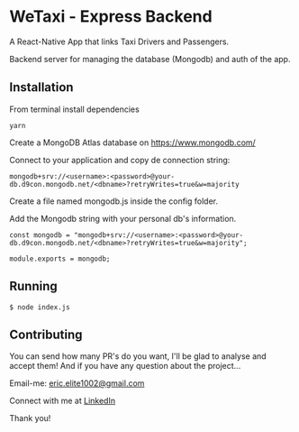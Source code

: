 # WeTaxi - Express Backend
A React-Native App that links Taxi Drivers and Passengers. 

Backend server for managing the database (Mongodb) and auth of the app.

## Installation

From terminal install dependencies

```
yarn
```

Create a MongoDB Atlas database on https://www.mongodb.com/ 

Connect to your application and copy de connection string:
```
mongodb+srv://<username>:<password>@your-db.d9con.mongodb.net/<dbname>?retryWrites=true&w=majority
```

Create a file named mongodb.js inside the config folder.

Add the Mongodb string with your personal db's information.
```
const mongodb = "mongodb+srv://<username>:<password>@your-db.d9con.mongodb.net/<dbname>?retryWrites=true&w=majority";

module.exports = mongodb;
```

## Running

```
$ node index.js
```



## Contributing

You can send how many PR's do you want, I'll be glad to analyse and accept them! And if you have any question about the project...

Email-me: eric.elite1002@gmail.com

Connect with me at [LinkedIn](https://www.linkedin.com/in/eric-lee-344705193/)

Thank you!
